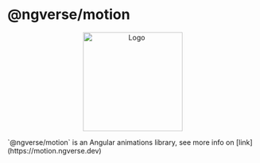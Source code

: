 # @ngverse/motion

<p align="center">
   <img src="https://github.com/ngverse/motion/blob/main/apps/docs/public/logo.png?raw=true" alt="Logo" width="200px" />
</p>
`@ngverse/motion` is an Angular animations library, see more info on [link](https://motion.ngverse.dev)
